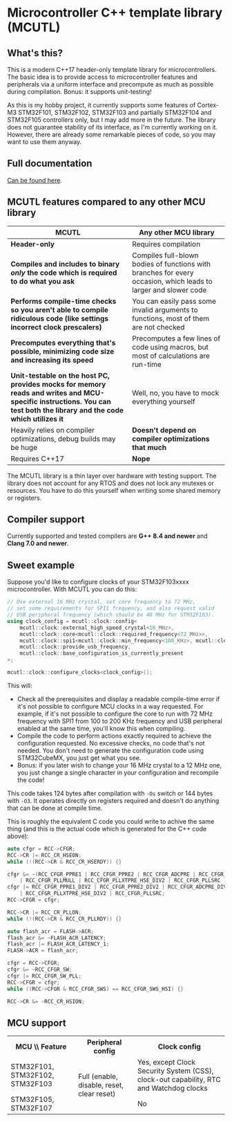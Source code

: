 # Microcontroller C++ template library (MCUTL)

## What's this?
This is a modern C++17 header-only template library for microcontrollers. The basic idea is to provide access to microcontroller features and peripherals via a uniform interface and precompute as much as possible during compilation. Bonus: it supports unit-testing!

As this is my hobby project, it currently supports some features of Cortex-M3 STM32F101, STM32F102, STM32F103 and partially STM32F104 and STM32F105 controllers only, but I may add more in the future. The library does not guarantee stability of its interface, as I'm currently working on it. However, there are already some remarkable pieces of code, so you may want to use them anyway.

## Full documentation
[Can be found here](doc/README.md).

## MCUTL features compared to any other MCU library
**MCUTL** | Any other MCU library
--------- | -----------------------
**Header-only** | Requires compilation
**Compiles and includes to binary *only* the code which is required to do what you ask** | Compiles full-blown bodies of functions with branches for every occasion, which leads to larger and slower code
**Performs compile-time checks so you aren't able to compile ridiculous code (like settings incorrect clock prescalers)** | You can easily pass some invalid arguments to functions, most of them are not checked
**Precomputes everything that's possible, minimizing code size and increasing its speed** | Precomputes a few lines of code using macros, but most of calculations are run-time
**Unit-testable on the host PC, provides mocks for memory reads and writes and MCU-specific instructions. You can test both the library and the code which utilizes it** | Well, no, you have to mock everything yourself
Heavily relies on compiler optimizations, debug builds may be huge | **Doesn't depend on compiler optimizations that much**
Requires C++17 | **Nope**

The MCUTL library is a thin layer over hardware with testing support. The library does not account for any RTOS and does not lock any mutexes or resources. You have to do this yourself when writing some shared memory or registers.

## Compiler support
Currently supported and tested compilers are **G++ 8.4 and newer** and **Clang 7.0 and newer**.

## Sweet example
Suppose you'd like to configure clocks of your STM32F103xxxx microcontroller. With MCUTL you can do this:
```cpp
// Use external 16 MHz crystal, set core frequency to 72 MHz,
// set some requirements for SPI1 frequency, and also request valid
// USB peripheral frequency (which should be 48 MHz for STM32F103).
using clock_config = mcutl::clock::config<
	mcutl::clock::external_high_speed_crystal<16_MHz>,
	mcutl::clock::core<mcutl::clock::required_frequency<72_MHz>>,
	mcutl::clock::spi1<mcutl::clock::min_frequency<100_KHz>, mcutl::clock::max_frequency<200_KHz>>,
	mcutl::clock::provide_usb_frequency,
	mcutl::clock::base_configuration_is_currently_present
>;

mcutl::clock::configure_clocks<clock_config>();
```

This will:
* Check all the prerequisites and display a readable compile-time error if it's not possible to configure MCU clocks in a way requested. For example, if it's not possible to configure the core to run with 72 MHz frequency with SPI1 from 100 to 200 KHz frequency and USB peripheral enabled at the same time, you'll know this when compiling.
* Compile the code to perform actions exactly required to achieve the configuration requested. No excessive checks, no code that's not needed. You don't need to generate the configuration code using STM32CubeMX, you just get what you see.
* Bonus: if you later wish to change your 16 MHz crystal to a 12 MHz one, you just change a single character in your configuration and recompile the code!

This code takes 124 bytes after compilation with `-Os` switch or 144 bytes with `-O3`. It operates directly on registers required and doesn't do anything that can be done at compile time.

This is roughly the equivalent C code you could write to achive the same thing (and this is the actual code which is generated for the C++ code above):
```c
auto cfgr = RCC->CFGR;
RCC->CR |= RCC_CR_HSEON;
while (!(RCC->CR & RCC_CR_HSERDY)) {}

cfgr &= ~(RCC_CFGR_PPRE1 | RCC_CFGR_PPRE2 | RCC_CFGR_ADCPRE | RCC_CFGR_HPRE | RCC_CFGR_SW
	| RCC_CFGR_PLLMULL | RCC_CFGR_PLLXTPRE_HSE_DIV2 | RCC_CFGR_PLLSRC | RCC_CFGR_USBPRE);
cfgr |= RCC_CFGR_PPRE1_DIV2 | RCC_CFGR_PPRE2_DIV2 | RCC_CFGR_ADCPRE_DIV4 | RCC_CFGR_PLLMULL9
	| RCC_CFGR_PLLXTPRE_HSE_DIV2 | RCC_CFGR_PLLSRC;
RCC->CFGR = cfgr;

RCC->CR |= RCC_CR_PLLON;
while (!(RCC->CR & RCC_CR_PLLRDY)) {}

auto flash_acr = FLASH->ACR;
flash_acr &= ~FLASH_ACR_LATENCY;
flash_acr |= FLASH_ACR_LATENCY_1;
FLASH->ACR = flash_acr;

cfgr = RCC->CFGR;
cfgr &= ~RCC_CFGR_SW;
cfgr |= RCC_CFGR_SW_PLL;
RCC->CFGR = cfgr;
while ((RCC->CFGR & RCC_CFGR_SWS) == RCC_CFGR_SWS_HSI) {}

RCC->CR &= ~RCC_CR_HSION;
```

## MCU support
<table>
	<tr>
		<th>MCU \\ Feature</th>
		<th>Peripheral config</th><th>Clock config</th>
	</tr>
	<tr>
		<td>STM32F101, STM32F102, STM32F103</td>
		<td rowspan="2">Full (enable, disable, reset, clear reset)</td>
		<td>Yes, except Clock Security System (CSS), clock-out capability, RTC and Watchdog clocks</td>
	</tr>
	<tr>
		<td>STM32F105, STM32F107</td>
		<td>No</td>
	</tr>
</table>
